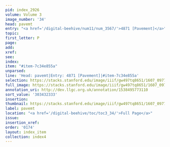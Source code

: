 ```yaml
---
pid: index_2926
volume: Volume 3
image_number: '34'
head: pavemt
entry: "<a href='/digital-beehive/num11/num_3567/'>4871 [Pavement]</a>"
topic:
first_letter: P
page:
add:
xref:
see:
index:
item: "#item-7c34e855a"
unparsed:
line: 'Head: pavemt|Entry: 4871 [Pavement]|#item-7c34e855a'
selection: https://stacks.stanford.edu/image/iiif/gw497tq8651/1607_0977/1793,2333,636,112/full/0/default.jpg
full_image: https://stacks.stanford.edu/image/iiif/gw497tq8651/1607_0977/full/full/0/default.jpg
annotation_uri: http://dev.llgc.org.uk/annotation/1538495773110
sort_value: '303432333'
insertion:
thumbnail: https://stacks.stanford.edu/image/iiif/gw497tq8651/1607_0977/1793,2333,636,112/150,/0/default.jpg
label: pavemt
location: "<a href='/digital-beehive/toc/toc3_34/'>Full Page</a>"
issue:
insertion_xref:
order: '0174'
layout: index_item
collection: index4
---
```

